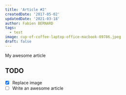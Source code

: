 ```yaml
---
title: 'Article #2'
createdDate: '2017-05-02'
updatedDate: '2021-03-18'
author: Fabien BERNARD
tags:
  - test
image: cup-of-coffee-laptop-office-macbook-89786.jpeg
draft: false
---
```


My awesome article

## TODO

-   [x] Replace image
-   [ ] Write an awesome article
